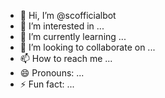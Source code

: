 - 👋 Hi, I’m @scofficialbot
- 👀 I’m interested in ...
- 🌱 I’m currently learning ...
- 💞️ I’m looking to collaborate on ...
- 📫 How to reach me ...
- 😄 Pronouns: ...
- ⚡ Fun fact: ...

<!---
scofficialbot/scofficialbot is a ✨ special ✨ repository because its `README.md` (this file) appears on your GitHub profile.
You can click the Preview link to take a look at your changes.
--->
